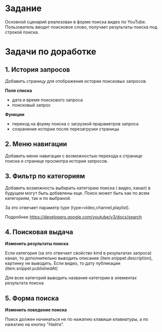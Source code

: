 # Задание

Основной сценарий реализован в форме поиска видео по YouTube.
Пользователь вводит поисковое слово, получает результаты поиска под строкой поиска.

# Задачи по доработке

## 1. История запросов

Добавить страницу для отображения истории поисковых запросов.

**Поля списка**
- дата и время поискового запроса
- поисковый запрос

**Функции**
- переход на форму поиска с загрузкой прараметров запроса
- сохранение истории после перезагрузки страницы

## 2. Меню навигации

Добавить меню навигации с возможностью перехода к странице поиска и странице просмотра истории запросов.

## 3. Фильтр по категориям

Добавить возможность выбирать категорию поиска ( видео, канал) в будущем могут быть добавлены еще. Поиск может быть как по всем категориям, так и по выбраной.

За это отвечает параметр type (type=video,channel,playlist).

Подробнее https://developers.google.com/youtube/v3/docs/search

## 4. Поисковая выдача

**Изменить результаты поиска**

Если категория (за это отвечает свойство kind в результатах запроса) канал,
то дополнительно выводить  описание  (item.snippet.description), картинку не выводить.
Если видео, то дату публикации (item.snippet.publishedAt)

Для всех категорий выводить название категории в элементах результата поиска

## 5. Форма поиска

**Изменить поведение поиска**

Поиск должен начинаться не по нажатию клавиши клавиатуры, а по нажатию на кнопку "Найти".
